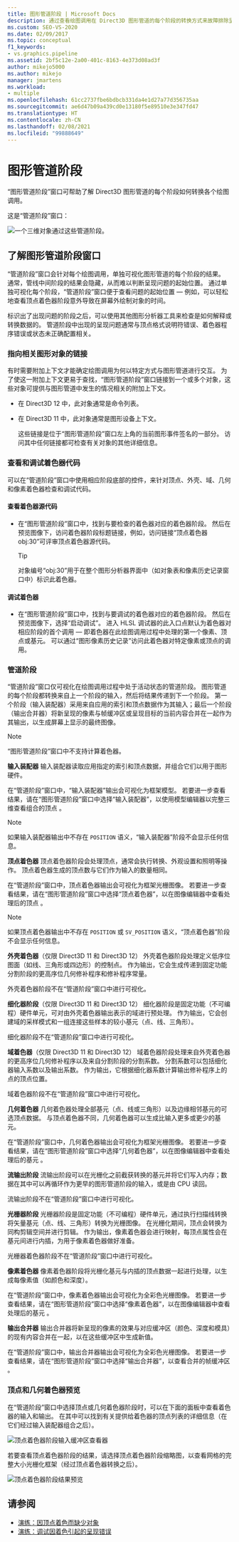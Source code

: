 ```yaml
---
title: 图形管道阶段 | Microsoft Docs
description: 通过查看绘图调用在 Direct3D 图形管道的每个阶段的转换方式来故障排除呈现问题。
ms.custom: SEO-VS-2020
ms.date: 02/09/2017
ms.topic: conceptual
f1_keywords:
- vs.graphics.pipeline
ms.assetid: 2bf5c12e-2a00-401c-8163-4e373d08ad3f
author: mikejo5000
ms.author: mikejo
manager: jmartens
ms.workload:
- multiple
ms.openlocfilehash: 61cc2737fbe6bdbcb331da4e1d27a77d356735aa
ms.sourcegitcommit: ae6d47b09a439cd0e13180f5e89510e3e347fd47
ms.translationtype: HT
ms.contentlocale: zh-CN
ms.lasthandoff: 02/08/2021
ms.locfileid: "99888649"
---
```

# <a name="graphics-pipeline-stages"></a>图形管道阶段
“图形管道阶段”窗口可帮助了解 Direct3D 图形管道的每个阶段如何转换各个绘图调用。

 这是“管道阶段”窗口：

 ![一个三维对象通过这些管道阶段。](media/gfx_diag_demo_pipeline_stages_orientation.png)

## <a name="understanding-the-graphics-pipeline-stages-window"></a>了解图形管道阶段窗口
 “管道阶段”窗口会针对每个绘图调用，单独可视化图形管道的每个阶段的结果。 通常，管线中间阶段的结果会隐藏，从而难以判断呈现问题的起始位置。 通过单独可视化每个阶段，“管道阶段”窗口便于查看问题的起始位置 — 例如，可以轻松地查看顶点着色器阶段意外导致在屏幕外绘制对象的时间。

 标识出了出现问题的阶段之后，可以使用其他图形分析器工具来检查是如何解释或转换数据的。 管道阶段中出现的呈现问题通常与顶点格式说明符错误、着色器程序错误或状态未正确配置相关。

### <a name="links-to-related-graphics-objects"></a>指向相关图形对象的链接
 有时需要附加上下文才能确定绘图调用为何以特定方式与图形管道进行交互。 为了使这一附加上下文更易于查找，“图形管道阶段”窗口链接到一个或多个对象，这些对象可提供与图形管道中发生的情况相关的附加上下文。

- 在 Direct3D 12 中，此对象通常是命令列表。

- 在 Direct3D 11 中，此对象通常是图形设备上下文。

  这些链接是位于“图形管道阶段”窗口左上角的当前图形事件签名的一部分。 访问其中任何链接都可检查有关对象的其他详细信息。

### <a name="viewing-and-debugging-shader-code"></a>查看和调试着色器代码
 可以在“管道阶段”窗口中使用相应阶段底部的控件，来针对顶点、外壳、域、几何和像素着色器检查和调试代码。

#### <a name="to-view-a-shaders-source-code"></a>查看着色器源代码

- 在“图形管道阶段”窗口中，找到与要检查的着色器对应的着色器阶段。 然后在预览图像下，访问着色器阶段标题链接，例如，访问链接“顶点着色器 obj:30”可评审顶点着色器源代码。

    > [!TIP]
    > 对象编号“obj:30”用于在整个图形分析器界面中（如对象表和像素历史记录窗口中）标识此着色器。

#### <a name="to-debug-a-shader"></a>调试着色器

- 在“图形管道阶段”窗口中，找到与要调试的着色器对应的着色器阶段。 然后在预览图像下，选择“启动调试”。 进入 HLSL 调试器的此入口点默认为着色器对相应阶段的首个调用 — 即着色器在此绘图调用过程中处理的第一个像素、顶点或基元。 可以通过“图形像素历史记录”访问此着色器对特定像素或顶点的调用。

### <a name="the-pipeline-stages"></a>管道阶段
 “管道阶段”窗口仅可视化在绘图调用过程中处于活动状态的管道阶段。 图形管道的每个阶段都转换来自上一个阶段的输入，然后将结果传递到下一个阶段。 第一个阶段（输入装配器）采用来自应用的索引和顶点数据作为其输入；最后一个阶段（输出合并器）将新呈现的像素与帧缓冲区或呈现目标的当前内容合并在一起作为其输出，以生成屏幕上显示的最终图像。

> [!NOTE]
> “图形管道阶段”窗口中不支持计算着色器。

 **输入装配器** 输入装配器读取应用指定的索引和顶点数据，并组合它们以用于图形硬件。

 在“管道阶段”窗口中，“输入装配器”输出会可视化为框架模型。 若要进一步查看结果，请在“图形管道阶段”窗口中选择“输入装配器”，以使用模型编辑器以完整三维查看组合的顶点 。

> [!NOTE]
> 如果输入装配器输出中不存在 `POSITION` 语义，“输入装配器”阶段不会显示任何信息。

 **顶点着色器** 顶点着色器阶段会处理顶点，通常会执行转换、外观设置和照明等操作。 顶点着色器生成的顶点数与它们作为输入的数量相同。

 在“管道阶段”窗口中，顶点着色器输出会可视化为框架光栅图像。 若要进一步查看结果，请在“图形管道阶段”窗口中选择“顶点着色器”，以在图像编辑器中查看处理后的顶点 。

> [!NOTE]
> 如果顶点着色器输出中不存在 `POSITION` 或 `SV_POSITION` 语义，“顶点着色器”阶段不会显示任何信息。

 **外壳着色器**（仅限 Direct3D 11 和 Direct3D 12） 外壳着色器阶段处理定义低序位图面（如线、三角形或四边形）的控制点。 作为输出，它会生成传递到固定功能分割阶段的更高序位几何修补程序和修补程序常量。

 外壳着色器阶段不在“管道阶段”窗口中进行可视化。

 **细化器阶段**（仅限 Direct3D 11 和 Direct3D 12） 细化器阶段是固定功能（不可编程）硬件单元，可对由外壳着色器输出表示的域进行预处理。 作为输出，它会创建域的采样模式和一组连接这些样本的较小基元（点、线、三角形）。

 细化器阶段不在“管道阶段”窗口中进行可视化。

 **域着色器**（仅限 Direct3D 11 和 Direct3D 12） 域着色器阶段处理来自外壳着色器的更高序位几何修补程序以及来自分割阶段的分割系数。 分割系数可以包括细化器输入系数以及输出系数。 作为输出，它根据细化器系数计算输出修补程序上的点的顶点位置。

 域着色器阶段不在“管道阶段”窗口中进行可视化。

 **几何着色器** 几何着色器处理全部基元（点、线或三角形）以及边缘相邻基元的可选顶点数据。 与顶点着色器不同，几何着色器可以生成比输入更多或更少的基元。

 在“管道阶段”窗口中，几何着色器输出会可视化为框架光栅图像。 若要进一步查看结果，请在“图形管道阶段”窗口中选择“几何着色器”，以在图像编辑器中查看处理后的基元 。

 **流输出阶段** 流输出阶段可以在光栅化之前截获转换的基元并将它们写入内存；数据在其中可以再循环作为更早的图形管道阶段的输入，或是由 CPU 读回。

 流输出阶段不在“管道阶段”窗口中进行可视化。

 **光栅器阶段** 光栅器阶段是固定功能（不可编程）硬件单元，通过执行扫描线转换将矢量基元（点、线、三角形）转换为光栅图像。 在光栅化期间，顶点会转换为同构剪辑空间并进行剪辑。 作为输出，像素着色器会进行映射，每顶点属性会在基元间进行内插，为用于像素着色器做好准备。

 光栅器着色器阶段不在“管道阶段”窗口中进行可视化。

 **像素着色器** 像素着色器阶段将光栅化基元与内插的顶点数据一起进行处理，以生成每像素值（如颜色和深度）。

 在“管道阶段”窗口中，像素着色器输出会可视化为全彩色光栅图像。 若要进一步查看结果，请在“图形管道阶段”窗口中选择“像素着色器”，以在图像编辑器中查看处理后的基元 。

 **输出合并器** 输出合并器将新呈现的像素的效果与对应缓冲区（颜色、深度和模具）的现有内容合并在一起，以在这些缓冲区中生成新值。

 在“管道阶段”窗口中，输出合并器输出会可视化为全彩色光栅图像。 若要进一步查看结果，请在“图形管道阶段”窗口中选择“输出合并器”，以查看合并的帧缓冲区 。

### <a name="vertex-and-geometry-shader-preview"></a>顶点和几何着色器预览
 在“管道阶段”窗口中选择顶点或几何着色器阶段时，可以在下面的面板中查看着色器的输入和输出。  在其中可以找到有关提供给着色器的顶点列表的详细信息（在它们经过输入装配器组合之后）。

 ![顶点着色器阶段输入缓冲区查看器](media/gfx_diag_vertex_shader_inbuffers.png)

 若要查看顶点着色器阶段的结果，请选择顶点着色器阶段缩略图，以查看网格的完整大小光栅化框架（经过顶点着色器转换之后）。

 ![顶点着色器阶段结果预览](media/gfx_diag_vertex_shader_preview.png)

## <a name="see-also"></a>请参阅
- [演练：因顶点着色而缺少对象](walkthrough-missing-objects-due-to-vertex-shading.md)
- [演练：调试因着色引起的呈现错误](walkthrough-debugging-rendering-errors-due-to-shading.md)